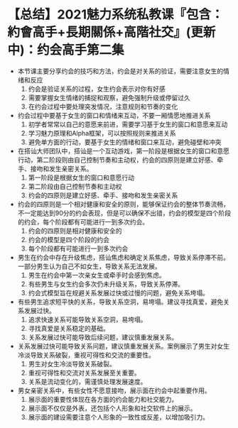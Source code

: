 # 【总结】2021魅力系统私教课『包含：約會高手+長期關係+高階社交』(更新中)：约会高手第二集

-   本节课主要分享约会的技巧和方法，约会是对关系的验证，需要注意女生的情绪和反应
    1.  约会是验证关系的过程，女生约会表示对你有好感
    2.  需要掌握女生情绪的捕捉和观察，避免强制升级或停留过久
    3.  在约会过程中要处理突发情况，注意规则和节奏的变化
-   约会过程中要基于女生的窗口和情绪来互动，不要一厢情愿地推进关系
    1.  初学者常常以自己的意愿来前进，需要学习基于女生的窗口和意愿来互动
    2.  学习魅力原理和Alpha框架，可以按照规则来推进关系
    3.  避免单方面的行动，要基于女生的情绪和窗口来互动，避免碰壁和冲突
-   在搭讪大师团队中，搭讪是一个互动游戏，第一阶段是根据女生的窗口和意愿行动，第二阶段则由自己控制节奏和主动权，约会的四原则是建立好感、牵手、接吻和发生亲密关系。
    1.  第一阶段是根据女生的窗口和意愿行动
    2.  第二阶段由自己控制节奏和主动权
    3.  约会的四原则是建立好感、牵手、接吻和发生亲密关系
-   约会的四原则是一个相对健康和安全的原则，能够保证约会的整体节奏流畅，不一定能达到90分的约会表现，但是可以确保不出错，约会的模型是四个阶段的约会，每个阶段都有可能进行一到多次约会。
    1.  约会的四原则是相对健康和安全的
    2.  约会的模型是四个阶段的约会
    3.  每个阶段都有可能进行一到多次约会
-   男生在约会中存在升级焦虑，搭讪焦虑和确定关系焦虑，导致关系停滞不前。一部分男生认为自己不如女生，导致关系无法发展。
    1.  男生在约会中第一次亲女生或牵手时会感到焦虑。
    2.  有些男生与女生约会多次仍未升级关系，导致关系停滞。
    3.  约会式模型旨在规避关系发展过快或过慢的问题，避免关系垮塌。
-   有些男生追求短平快的关系，导致关系空洞，易垮塌。建议寻找真爱，避免关系发展过快。
    1.  追求快速关系可能导致关系空洞，易垮塌。
    2.  寻找真爱是关系稳定的基础。
    3.  关系发展过快可能导致后续问题，建议慎重发展关系。
-   关系发展过快可能导致关系问题，建议慎重发展关系。案例展示了男生对女生冷淡导致关系破裂，重视可得性和交流的重要性。
    1.  男生对女生冷淡导致关系破裂。
    2.  重视可得性和交流对关系发展至关重要。
    3.  关系是流动变化的，需谨慎处理发展速度。
-   男女亲密关系中，有些女性不愿意接吻，展示面在约会中起重要作用。
    1.  展示面的重要性体现在各方面的约会能力和社交能力。
    2.  展示面不仅仅是外表，还包括个人形象和社交软件上的展示。
    3.  展示面的建设需要注意个人形象的一致性或反差，以增加吸引力。